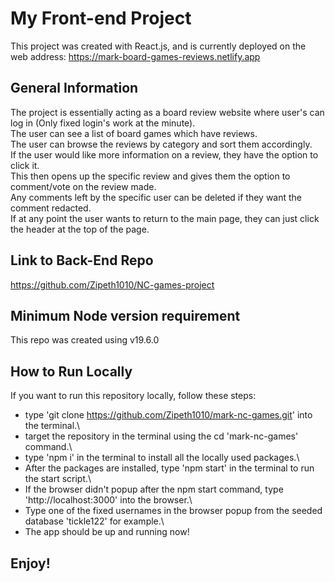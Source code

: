 # My Front-end Project

This project was created with React.js, and is currently deployed on the web address: https://mark-board-games-reviews.netlify.app

## General Information

The project is essentially acting as a board review website where user's can log in (Only fixed login's work at the minute).\
The user can see a list of board games which have reviews.\
The user can browse the reviews by category and sort them accordingly.\
If the user would like more information on a review, they have the option to click it.\
This then opens up the specific review and gives them the option to comment/vote on the review made.\
Any comments left by the specific user can be deleted if they want the comment redacted.\
If at any point the user wants to return to the main page, they can just click the header at the top of the page.

## Link to Back-End Repo

https://github.com/Zipeth1010/NC-games-project

## Minimum Node version requirement

This repo was created using v19.6.0

## How to Run Locally

If you want to run this repository locally, follow these steps:

- type 'git clone https://github.com/Zipeth1010/mark-nc-games.git' into the terminal.\
- target the repository in the terminal using the cd 'mark-nc-games' command.\
- type 'npm i' in the terminal to install all the locally used packages.\
- After the packages are installed, type 'npm start' in the terminal to run the start script.\
- If the browser didn't popup after the npm start command, type 'http://localhost:3000' into the browser.\
- Type one of the fixed usernames in the browser popup from the seeded database 'tickle122' for example.\
- The app should be up and running now!

## Enjoy!
